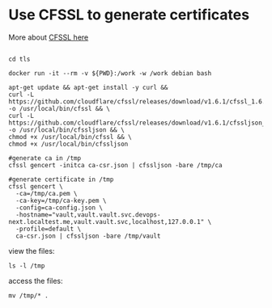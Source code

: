 # Use CFSSL to generate certificates

More about [CFSSL here]("https://github.com/cloudflare/cfssl")

```

cd tls

docker run -it --rm -v ${PWD}:/work -w /work debian bash

apt-get update && apt-get install -y curl &&
curl -L https://github.com/cloudflare/cfssl/releases/download/v1.6.1/cfssl_1.6.1_linux_amd64 -o /usr/local/bin/cfssl && \
curl -L https://github.com/cloudflare/cfssl/releases/download/v1.6.1/cfssljson_1.6.1_linux_amd64 -o /usr/local/bin/cfssljson && \
chmod +x /usr/local/bin/cfssl && \
chmod +x /usr/local/bin/cfssljson

#generate ca in /tmp
cfssl gencert -initca ca-csr.json | cfssljson -bare /tmp/ca

#generate certificate in /tmp
cfssl gencert \
  -ca=/tmp/ca.pem \
  -ca-key=/tmp/ca-key.pem \
  -config=ca-config.json \
  -hostname="vault,vault.vault.svc.devops-next.localtest.me,vault.vault.svc,localhost,127.0.0.1" \
  -profile=default \
  ca-csr.json | cfssljson -bare /tmp/vault
```

view the files:

```
ls -l /tmp
```

access the files:

```
mv /tmp/* .
```
